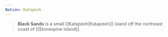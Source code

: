 ```yaml
---
Nation: Katapesh
---
```

> **Black Sands** is a small [[Katapesh|Katapeshi]] island off the northeast coast of [[Stonespine Island]].